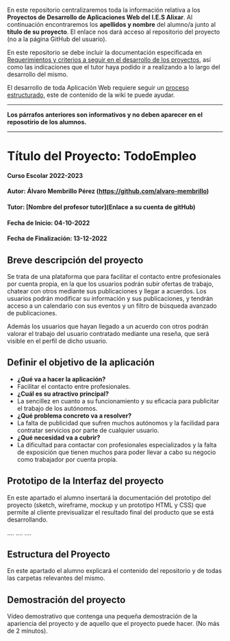 En este repositorio centralizaremos toda la información relativa a los **Proyectos de Desarrollo de Aplicaciones Web del I.E.S Alixar**.
Al continuación encontraremos los **apellidos y nombre** del alumno/a junto al **título de su proyecto**. El enlace nos dará acceso al repositorio del proyecto (no a la página GitHub del usuario).

En este repositorio se debe incluir la documentación especificada en [Requerimientos y criterios a seguir en el desarrollo de los proyectos](https://github.com/iesalixar/plantilla_proyecto_iesalixar/wiki/a.---Criterios-comunes-para-todos-los-proyectos), así como las indicaciones que el tutor haya podido ir a realizando a lo largo del desarrollo del mismo.

El desarrollo de toda Aplicación Web requiere seguir un [proceso estructurado](https://github.com/iesalixar/plantilla_proyecto_iesalixar/wiki/w1.--PROCESO-ESTRUCTURADO-PARA-DESARROLLO-DE-APLICACIONES-WEB), este de contenido de la wiki te puede ayudar.

---

**Los párrafos anteriores son informativos y no deben aparecer en el reposotirio de los alumnos.**

---

# Título del Proyecto: TodoEmpleo

#### Curso Escolar 2022-2023

#### Autor: Álvaro Membrillo Pérez (https://github.com/alvaro-membrillo)

#### Tutor: [Nombre del profesor tutor](Enlace a su cuenta de gitHub)

#### Fecha de Inicio: 04-10-2022

#### Fecha de Finalización: 13-12-2022

## Breve descripción del proyecto

Se trata de una plataforma que para facilitar el contacto entre profesionales por cuenta propia, en la que los usuarios podrán subir ofertas de trabajo, chatear con otros mediante sus publicaciones y llegar a acuerdos. Los usuarios podrán modificar su información y sus publicaciones, y tendrán acceso a un calendario con sus eventos y un filtro de búsqueda avanzado de publicaciones.

Además los usuarios que hayan llegado a un acuerdo con otros podrán valorar el trabajo del usuario contratado mediante una reseña, que será visible en el perfil de dicho usuario.

## Definir el objetivo de la aplicación

- **¿Qué va a hacer la aplicación?**
- Facilitar el contacto entre profesionales.
- **¿Cuál es su atractivo principal?**
- La sencillez en cuanto a su funcionamiento y su eficacia para publicitar el trabajo de los autónomos.
- **¿Qué problema concreto va a resolver?**
- La falta de publicidad que sufren muchos autónomos y la facilidad para contratar servicios por parte de cualquier usuario.
- **¿Qué necesidad va a cubrir?**
- La dificultad para contactar con profesionales especializados y la falta de exposición que tienen muchos para poder llevar a cabo su negocio como trabajador por cuenta propia.

## Prototipo de la Interfaz del proyecto

En este apartado el alumno insertará la documentación del prototipo del proyecto (sketch, wireframe, mockup y un prototipo HTML y CSS) que permite al cliente previsualizar el resultado final del producto que se está desarrollando.

....
....
....

## Estructura del Proyecto

En este apartado el alumno explicará el contenido del repositorio y de todas las carpetas relevantes del mismo.

## Demostración del proyecto

Vídeo demostrativo que contenga una pequeña demostración de la apariencia del proyecto y de aquello que el proyecto puede hacer. (No más de 2 minutos).

